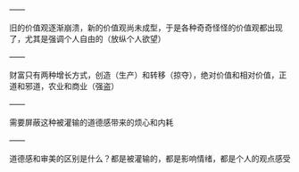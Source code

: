 ——

旧的价值观逐渐崩溃，新的价值观尚未成型，于是各种奇奇怪怪的价值观都出现了，尤其是强调个人自由的（放纵个人欲望）

——

财富只有两种增长方式，创造（生产）和转移（掠夺），绝对价值和相对价值，正道和邪道，农业和商业（强盗）

——

需要屏蔽这种被灌输的道德感带来的烦心和内耗

——

道德感和审美的区别是什么？都是被灌输的，都是影响情绪，都是个人的观点感受
